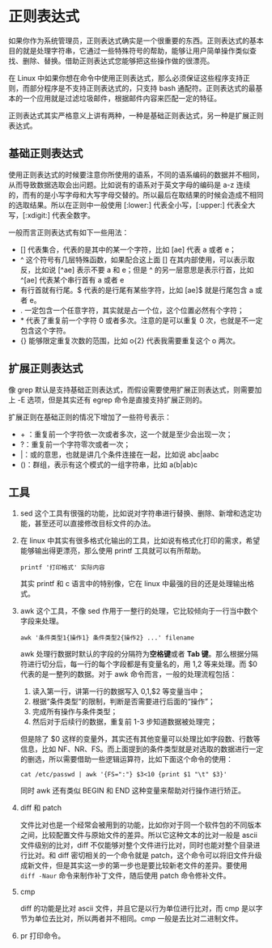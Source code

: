 # 正则表达式

如果你作为系统管理员，正则表达式确实是一个很重要的东西。正则表达式的基本目的就是处理字符串，它通过一些特殊符号的帮助，能够让用户简单操作类似查找、删除、替换。借助正则表达式您能够把这些操作做的很漂亮。

在 Linux 中如果你想在命令中使用正则表达式，那么必须保证这些程序支持正则，而部分程序是不支持正则表达式的，只支持 bash 通配符。正则表达式的最基本的一个应用就是过滤垃圾邮件，根据邮件内容来匹配一定的特征。

正则表达式其实严格意义上讲有两种，一种是基础正则表达式，另一种是扩展正则表达式。

## 基础正则表达式

使用正则表达式的时候要注意你所使用的语系，不同的语系编码的数据并不相同，从而导致数据选取会出问题。比如说有的语系对于英文字母的编码是 a-z 连续的，而有的是小写字母和大写字母交替的。所以最后在取结果的时候会造成不相同的选取结果。所以在正则中一般使用 [:lower:] 代表全小写，[:upper:] 代表全大写，[:xdigit:] 代表全数字。

一般而言正则表达式有如下一些用法：

* [] 代表集合，代表的是其中的某一个字符，比如 [ae] 代表 a 或者 e；
* ^ 这个符号有几层特殊函数，如果配合这上面 [] 在其内部使用，可以表示取反，比如说 [\^ae] 表示不要 a 和 e；但是 ^ 的另一层意思是表示行首，比如 ^[ae] 代表某个串行首有 a 或者 e
* 有行首就有行尾。$ 代表的是行尾有某些字符，比如 [ae]$ 就是行尾包含 a 或者 e。
* . 一定包含一个任意字符，其实就是占一个位，这个位置必然有个字符；
* \* 代表了重复前一个字符 0 或者多次。注意的是可以重复 0 次，也就是不一定包含这个字符。
* {} 能够限定重复次数的范围，比如 o{2} 代表我需要重复这个 o 两次。 

## 扩展正则表达式

像 grep 默认是支持基础正则表达式，而假设需要使用扩展正则表达式，则需要加上 -E 选项，但是其实还有 egrep 命令是直接支持扩展正则的。

扩展正则在基础正则的情况下增加了一些符号表示：

* \+ ：重复前一个字符依一次或者多次，这一个就是至少会出现一次；
* ?：重复前一个字符零次或者一次；
* |：或的意思，也就是讲几个条件连接在一起，比如说 abc|aabc
* ()：群组，表示有这个模式的一组字符串，比如 a(b|ab)c

## 工具

1. sed 这个工具有很强的功能，比如说对字符串进行替换、删除、新增和选定功能，甚至还可以直接修改目标文件的办法。

2. 在 linux 中其实有很多格式化输出的工具，比如说有格式化打印的需求，希望能够输出得更漂亮，那么使用 printf 工具就可以有所帮助。

   ```
   printf '打印格式' 实际内容
   ```

   其实 printf 和 c 语言中的特别像，它在 linux 中最强的目的还是处理输出格式。

3. awk 这个工具，不像 sed 作用于一整行的处理，它比较倾向于一行当中数个字段来处理。

   ```
   awk '条件类型1{操作1} 条件类型2{操作2} ...' filename
   ```

   awk 处理行数据时默认的字段的分隔符为**空格键**或者 **Tab 键**。那么根据分隔符进行切分后，每一行的每个字段都是有变量名的，用 $1,$2 等来处理。而 $0 代表的是一整列的数据。对于 awk 命令而言，一般的处理流程包括：

   1. 读入第一行，讲第一行的数据写入 $0,$1,$2 等变量当中；
   2. 根据“条件类型”的限制，判断是否需要进行后面的“操作”；
   3. 完成所有操作与条件类型；
   4. 然后对于后续行的数据，重复前 1-3 步知道数据被处理完；

   但是除了 $0 这样的变量外，其实还有其他变量可以处理比如字段数、行数等信息，比如 NF、NR、FS。而上面提到的条件类型就是对选取的数据进行一定的删选，所以需要借助一些逻辑运算符，比如下面这个命令的使用：

   ```
   cat /etc/passwd | awk '{FS=":"} $3<10 {print $1 "\t" $3}'
   ```

   同时 awk 还有类似 BEGIN 和 END 这种变量来帮助对行操作进行矫正。

4. diff 和 patch

   文件比对也是一个经常会被用到的功能，比如你对于同一个软件包的不同版本之间，比较配置文件与原始文件的差异。所以它这种文本的比对一般是 ascii 文件级别的比对，diff 不仅能够对整个文件进行比对，同时也能对整个目录进行比对。和 diff 密切相关的一个命令就是 patch，这个命令可以将旧文件升级成新文件，但是其实这一步的第一步也是要比较新老文件的差异。要使用 `diff -Naur`  命令来制作补丁文件，随后使用 patch 命令修补文件。

5. cmp

   diff 的功能是比对 ascii 文件，并且它是以行为单位进行比对，而 cmp 是以字节为单位去比对，所以两者并不相同。cmp 一般是去比对二进制文件。

6. pr 打印命令。

